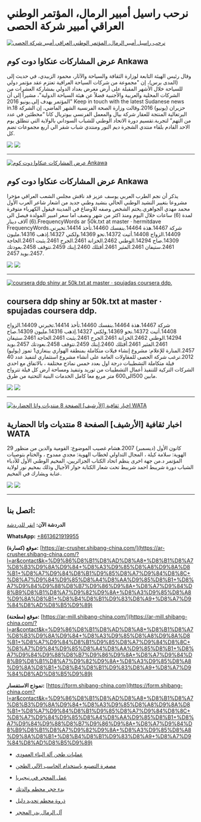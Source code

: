 # نرحب راسيل أمبير الرمال، المؤتمر الوطني العراقي أمبير شركة الحصى

<a href="https://swt.shibang-china.com/?l=ar&img&k=%D9%86%D8%B1%D8%AD%D8%A8+%D8%B1%D8%A7%D8%B3%D9%8A%D9%84+%D8%A3%D9%85%D8%A8%D9%8A%D8%B1+%D8%A7%D9%84%D8%B1%D9%85%D8%A7%D9%84%D8%8C+%D8%A7%D9%84%D9%85%D8%A4%D8%AA%D9%85%D8%B1+%D8%A7%D9%84%D9%88%D8%B7%D9%86%D9%8A+%D8%A7%D9%84%D8%B9%D8%B1%D8%A7%D9%82%D9%8A+%D8%A3%D9%85%D8%A8%D9%8A%D8%B1+%D8%B4%D8%B1%D9%83%D8%A9+%D8%A7%D9%84%D8%AD%D8%B5%D9%89" target="_blank">![نرحب راسيل أمبير الرمال، المؤتمر الوطني العراقي أمبير شركة الحصى](http://static.shibang-china.com/all-800x300/460.jpg)</a>

## عرض المشاركات عنكاوا دوت كوم Ankawa
وقال رئيس الهيئة التابعة لوزارة الثقافة والسياحة والآثار، محمود الزبيدي، في حديث إلى (المدى برس)، إن &quot;مجموعة من شركات السياحة العراقية تعتزم عقد مؤتمر دولي للسياحة خلال الأشهر المقبلة على أرض معرض بغداد الدولي بمشاركة العشرات من الشركات المحلية والعربية والأجنبية فضلاً عن هيئة السياحة الدولية&quot;، مشيراً إلى أن &quot;المؤتمر يهدف إلى.يونيو 2016 Keep in touch with the latest Sudanese news in.18 حزيران (يونيو) 2016.وقالت وزارة الصحة الفرنسية الشهر الماضي، إن الشركة البرتغالية المنتجة للعقار شركة بيال والمعمل الفرنسي بيوتريال كانا “مخطئين في عدد من التهم” لتجربة.تقسيم دورة الاتحاد الوطني للشباب السوداني بالولاية التي تنطلق يوم الاحد القادم بلقاء منتدي الشجرة ديم النور ومنتدي شباب شقر الي اربع مجموعات تضم كل.


<a href="https://whatsapp.shibangsoft.com/WhatsApp.php" target="_blank" title="WhatsApp">![](http://static.shibang-china.com/icon/whatsapp.png)</a> <a href="https://swt.shibang-china.com/?l=ar&icon&k=%D9%86%D8%B1%D8%AD%D8%A8+%D8%B1%D8%A7%D8%B3%D9%8A%D9%84+%D8%A3%D9%85%D8%A8%D9%8A%D8%B1+%D8%A7%D9%84%D8%B1%D9%85%D8%A7%D9%84%D8%8C+%D8%A7%D9%84%D9%85%D8%A4%D8%AA%D9%85%D8%B1+%D8%A7%D9%84%D9%88%D8%B7%D9%86%D9%8A+%D8%A7%D9%84%D8%B9%D8%B1%D8%A7%D9%82%D9%8A+%D8%A3%D9%85%D8%A8%D9%8A%D8%B1+%D8%B4%D8%B1%D9%83%D8%A9+%D8%A7%D9%84%D8%AD%D8%B5%D9%89" target="_blank">![](http://static.shibang-china.com/icon/chat-ar.png)</a>

---

<a href="https://swt.shibang-china.com/?l=ar&img&k=%D9%86%D8%B1%D8%AD%D8%A8+%D8%B1%D8%A7%D8%B3%D9%8A%D9%84+%D8%A3%D9%85%D8%A8%D9%8A%D8%B1+%D8%A7%D9%84%D8%B1%D9%85%D8%A7%D9%84%D8%8C+%D8%A7%D9%84%D9%85%D8%A4%D8%AA%D9%85%D8%B1+%D8%A7%D9%84%D9%88%D8%B7%D9%86%D9%8A+%D8%A7%D9%84%D8%B9%D8%B1%D8%A7%D9%82%D9%8A+%D8%A3%D9%85%D8%A8%D9%8A%D8%B1+%D8%B4%D8%B1%D9%83%D8%A9+%D8%A7%D9%84%D8%AD%D8%B5%D9%89" target="_blank">![عرض المشاركات عنكاوا دوت كوم Ankawa](http://static.shibang-china.com/all-800x300/788.jpg)</a>

## عرض المشاركات عنكاوا دوت كوم Ankawa
يذكر أن نجم الطرب العربي يوسف عزيز قد ناقش مجلس الشعب العراقي مؤخرا مشروعا بتغيير النشيد الوطني الحالي بنشيد وطني جديد من اشعار شاعر العرب الأول محمد مهدي الجواهري.يختم الشخص وصفه للاوضاع في المدينة فيقول الكهرباء متوفرة لمدة (6) ساعات خلال اليوم ومنذ اكثر من شهر ونصف اما سعر امبير المولدة فيصل الى (6) آلاف دينار.FrequencyWords ar 50k.txt at master · hermitdave FrequencyWords.شركة 14467.هذة 14464.بنفسك 14460.تأخذ 14414.تخبرني 14409.الزواج 14408.أتيت 14372.نحو 14369.ولكني 14327.إذهب 14316.مليون 14309.صاح 14294.الوطني 2462.الخزانة 2461.الجرح 2461.يثبت 2461.الحاجة 2461.ستيفان 2461.المثير 2461.أقتلك 2460.إبنك 2459.نتوقف 2458.بعودتك 2457.بويد 2457.


<a href="https://whatsapp.shibangsoft.com/WhatsApp.php" target="_blank" title="WhatsApp">![](http://static.shibang-china.com/icon/whatsapp.png)</a> <a href="https://swt.shibang-china.com/?l=ar&icon&k=%D9%86%D8%B1%D8%AD%D8%A8+%D8%B1%D8%A7%D8%B3%D9%8A%D9%84+%D8%A3%D9%85%D8%A8%D9%8A%D8%B1+%D8%A7%D9%84%D8%B1%D9%85%D8%A7%D9%84%D8%8C+%D8%A7%D9%84%D9%85%D8%A4%D8%AA%D9%85%D8%B1+%D8%A7%D9%84%D9%88%D8%B7%D9%86%D9%8A+%D8%A7%D9%84%D8%B9%D8%B1%D8%A7%D9%82%D9%8A+%D8%A3%D9%85%D8%A8%D9%8A%D8%B1+%D8%B4%D8%B1%D9%83%D8%A9+%D8%A7%D9%84%D8%AD%D8%B5%D9%89" target="_blank">![](http://static.shibang-china.com/icon/chat-ar.png)</a>

---

<a href="https://swt.shibang-china.com/?l=ar&img&k=%D9%86%D8%B1%D8%AD%D8%A8+%D8%B1%D8%A7%D8%B3%D9%8A%D9%84+%D8%A3%D9%85%D8%A8%D9%8A%D8%B1+%D8%A7%D9%84%D8%B1%D9%85%D8%A7%D9%84%D8%8C+%D8%A7%D9%84%D9%85%D8%A4%D8%AA%D9%85%D8%B1+%D8%A7%D9%84%D9%88%D8%B7%D9%86%D9%8A+%D8%A7%D9%84%D8%B9%D8%B1%D8%A7%D9%82%D9%8A+%D8%A3%D9%85%D8%A8%D9%8A%D8%B1+%D8%B4%D8%B1%D9%83%D8%A9+%D8%A7%D9%84%D8%AD%D8%B5%D9%89" target="_blank">![coursera ddp shiny ar 50k.txt at master · spujadas coursera ddp.](http://static.shibang-china.com/all-800x300/273.jpg)</a>

## coursera ddp shiny ar 50k.txt at master · spujadas coursera ddp.
شركة 14467.هذة 14464.بنفسك 14460.تأخذ 14414.تخبرني 14409.الزواج 14408.أتيت 14372.نحو 14369.ولكني 14327.إذهب 14316.مليون 14309.صاح 14294.الوطني 2462.الخزانة 2461.الجرح 2461.يثبت 2461.الحاجة 2461.ستيفان 2461.المثير 2461.أقتلك 2460.إبنك 2459.نتوقف 2458.بعودتك 2457.بويد 2457.المنارة للإعلام: مشروع إنشاء فيلات متكاملة بمنطقة الهواري ببنغازي1 تموز (يوليو) 2012.ترغب شركة الحصى للمقاولات العامة على أنشاء مشروع استثماري لتنفيذ عدد 40 فيلة متكاملة التشطيبات درجة اول بعدد خمس نماذج مختلفة ، بالاتفاق مع احدي الشركات التركية للتنفيذ أعمال التشطيبات من توريد وتنفيذ ومساحة ارض كل فيلة تترواح مابين 500الى600 متر مربع معا كامل الخدمات البنية التحتية من طرق.


<a href="https://whatsapp.shibangsoft.com/WhatsApp.php" target="_blank" title="WhatsApp">![](http://static.shibang-china.com/icon/whatsapp.png)</a> <a href="https://swt.shibang-china.com/?l=ar&icon&k=%D9%86%D8%B1%D8%AD%D8%A8+%D8%B1%D8%A7%D8%B3%D9%8A%D9%84+%D8%A3%D9%85%D8%A8%D9%8A%D8%B1+%D8%A7%D9%84%D8%B1%D9%85%D8%A7%D9%84%D8%8C+%D8%A7%D9%84%D9%85%D8%A4%D8%AA%D9%85%D8%B1+%D8%A7%D9%84%D9%88%D8%B7%D9%86%D9%8A+%D8%A7%D9%84%D8%B9%D8%B1%D8%A7%D9%82%D9%8A+%D8%A3%D9%85%D8%A8%D9%8A%D8%B1+%D8%B4%D8%B1%D9%83%D8%A9+%D8%A7%D9%84%D8%AD%D8%B5%D9%89" target="_blank">![](http://static.shibang-china.com/icon/chat-ar.png)</a>

---

<a href="https://swt.shibang-china.com/?l=ar&img&k=%D9%86%D8%B1%D8%AD%D8%A8+%D8%B1%D8%A7%D8%B3%D9%8A%D9%84+%D8%A3%D9%85%D8%A8%D9%8A%D8%B1+%D8%A7%D9%84%D8%B1%D9%85%D8%A7%D9%84%D8%8C+%D8%A7%D9%84%D9%85%D8%A4%D8%AA%D9%85%D8%B1+%D8%A7%D9%84%D9%88%D8%B7%D9%86%D9%8A+%D8%A7%D9%84%D8%B9%D8%B1%D8%A7%D9%82%D9%8A+%D8%A3%D9%85%D8%A8%D9%8A%D8%B1+%D8%B4%D8%B1%D9%83%D8%A9+%D8%A7%D9%84%D8%AD%D8%B5%D9%89" target="_blank">![اخبار ثقافية [الأرشيف] الصفحة 8 منتديات واتا الحضارية WATA](http://static.shibang-china.com/all-800x300/273.jpg)</a>

## اخبار ثقافية [الأرشيف] الصفحة 8 منتديات واتا الحضارية WATA
29 كانون الأول (ديسمبر) 2007.هشام غصيب الموضوع: القومية والدين من منظور الهوية: سلامة كيلة ، المجال التداولي لخطاب الهوية: مجدي ممدوح ، والختام بتوصيات المؤتمر د.من جهة اخرى ينظم اتحاد الكتاب الجزائريين، المخيم الوطني الأول للأدباء الشباب دورة شريبط احمد شريبط تحت شعار الكتابة حوار الأجيال وذلك بمخيم نور لولاية عنابة ويشارك في المخيم.

<a href="https://whatsapp.shibangsoft.com/WhatsApp.php" target="_blank" title="WhatsApp">![](http://static.shibang-china.com/icon/whatsapp.png)</a> <a href="https://swt.shibang-china.com/?l=ar&icon&k=%D9%86%D8%B1%D8%AD%D8%A8+%D8%B1%D8%A7%D8%B3%D9%8A%D9%84+%D8%A3%D9%85%D8%A8%D9%8A%D8%B1+%D8%A7%D9%84%D8%B1%D9%85%D8%A7%D9%84%D8%8C+%D8%A7%D9%84%D9%85%D8%A4%D8%AA%D9%85%D8%B1+%D8%A7%D9%84%D9%88%D8%B7%D9%86%D9%8A+%D8%A7%D9%84%D8%B9%D8%B1%D8%A7%D9%82%D9%8A+%D8%A3%D9%85%D8%A8%D9%8A%D8%B1+%D8%B4%D8%B1%D9%83%D8%A9+%D8%A7%D9%84%D8%AD%D8%B5%D9%89" target="_blank">![](http://static.shibang-china.com/icon/chat-ar.png)</a>

---
## اتصل بنا:

**الدردشة الآن:** [انقر للدردشة](https://swt.shibang-china.com?l=ar&contact&k=%D9%86%D8%B1%D8%AD%D8%A8+%D8%B1%D8%A7%D8%B3%D9%8A%D9%84+%D8%A3%D9%85%D8%A8%D9%8A%D8%B1+%D8%A7%D9%84%D8%B1%D9%85%D8%A7%D9%84%D8%8C+%D8%A7%D9%84%D9%85%D8%A4%D8%AA%D9%85%D8%B1+%D8%A7%D9%84%D9%88%D8%B7%D9%86%D9%8A+%D8%A7%D9%84%D8%B9%D8%B1%D8%A7%D9%82%D9%8A+%D8%A3%D9%85%D8%A8%D9%8A%D8%B1+%D8%B4%D8%B1%D9%83%D8%A9+%D8%A7%D9%84%D8%AD%D8%B5%D9%89)

**WhatsApp:**  [+8613621919955](https://whatsapp.shibangsoft.com/WhatsApp.php)

**موقع (كسارة):** [https://ar-crusher.shibang-china.com/](https://ar-crusher.shibang-china.com/?l=ar&contact&k=%D9%86%D8%B1%D8%AD%D8%A8+%D8%B1%D8%A7%D8%B3%D9%8A%D9%84+%D8%A3%D9%85%D8%A8%D9%8A%D8%B1+%D8%A7%D9%84%D8%B1%D9%85%D8%A7%D9%84%D8%8C+%D8%A7%D9%84%D9%85%D8%A4%D8%AA%D9%85%D8%B1+%D8%A7%D9%84%D9%88%D8%B7%D9%86%D9%8A+%D8%A7%D9%84%D8%B9%D8%B1%D8%A7%D9%82%D9%8A+%D8%A3%D9%85%D8%A8%D9%8A%D8%B1+%D8%B4%D8%B1%D9%83%D8%A9+%D8%A7%D9%84%D8%AD%D8%B5%D9%89)

**موقع (مطحنة):** [https://ar-mill.shibang-china.com/](https://ar-mill.shibang-china.com/?l=ar&contact&k=%D9%86%D8%B1%D8%AD%D8%A8+%D8%B1%D8%A7%D8%B3%D9%8A%D9%84+%D8%A3%D9%85%D8%A8%D9%8A%D8%B1+%D8%A7%D9%84%D8%B1%D9%85%D8%A7%D9%84%D8%8C+%D8%A7%D9%84%D9%85%D8%A4%D8%AA%D9%85%D8%B1+%D8%A7%D9%84%D9%88%D8%B7%D9%86%D9%8A+%D8%A7%D9%84%D8%B9%D8%B1%D8%A7%D9%82%D9%8A+%D8%A3%D9%85%D8%A8%D9%8A%D8%B1+%D8%B4%D8%B1%D9%83%D8%A9+%D8%A7%D9%84%D8%AD%D8%B5%D9%89)

**نموذج الاستفسار:** [https://form.shibang-china.com](https://form.shibang-china.com?l=ar&contact&k=%D9%86%D8%B1%D8%AD%D8%A8+%D8%B1%D8%A7%D8%B3%D9%8A%D9%84+%D8%A3%D9%85%D8%A8%D9%8A%D8%B1+%D8%A7%D9%84%D8%B1%D9%85%D8%A7%D9%84%D8%8C+%D8%A7%D9%84%D9%85%D8%A4%D8%AA%D9%85%D8%B1+%D8%A7%D9%84%D9%88%D8%B7%D9%86%D9%8A+%D8%A7%D9%84%D8%B9%D8%B1%D8%A7%D9%82%D9%8A+%D8%A3%D9%85%D8%A8%D9%8A%D8%B1+%D8%B4%D8%B1%D9%83%D8%A9+%D8%A7%D9%84%D8%AD%D8%B5%D9%89)

* [عمليات طحن آلة البناء العمودي](../26/%D8%B9%D9%85%D9%84%D9%8A%D8%A7%D8%AA%20%D8%B7%D8%AD%D9%86%20%D8%A2%D9%84%D8%A9%20%D8%A7%D9%84%D8%A8%D9%86%D8%A7%D8%A1%20%D8%A7%D9%84%D8%B9%D9%85%D9%88%D8%AF%D9%8A.md)

* [مصغرة التصنيع باستخدام الحاسب الآلي الطحن](../29/%D9%85%D8%B5%D8%BA%D8%B1%D8%A9%20%D8%A7%D9%84%D8%AA%D8%B5%D9%86%D9%8A%D8%B9%20%D8%A8%D8%A7%D8%B3%D8%AA%D8%AE%D8%AF%D8%A7%D9%85%20%D8%A7%D9%84%D8%AD%D8%A7%D8%B3%D8%A8%20%D8%A7%D9%84%D8%A2%D9%84%D9%8A%20%D8%A7%D9%84%D8%B7%D8%AD%D9%86.md)

* [عمل المحجر في نيجيريا](../26/%D8%B9%D9%85%D9%84%20%D8%A7%D9%84%D9%85%D8%AD%D8%AC%D8%B1%20%D9%81%D9%8A%20%D9%86%D9%8A%D8%AC%D9%8A%D8%B1%D9%8A%D8%A7.md)

* [بدء حجر محطم والدتك](../27/%D8%A8%D8%AF%D8%A1%20%D8%AD%D8%AC%D8%B1%20%D9%85%D8%AD%D8%B7%D9%85%20%D9%88%D8%A7%D9%84%D8%AF%D8%AA%D9%83.md)

* [ذروة محطم تحديد دليل](../26/%D8%B0%D8%B1%D9%88%D8%A9%20%D9%85%D8%AD%D8%B7%D9%85%20%D8%AA%D8%AD%D8%AF%D9%8A%D8%AF%20%D8%AF%D9%84%D9%8A%D9%84.md)

* [آل الرمال بدر المحجر](../30/%D8%A2%D9%84%20%D8%A7%D9%84%D8%B1%D9%85%D8%A7%D9%84%20%D8%A8%D8%AF%D8%B1%20%D8%A7%D9%84%D9%85%D8%AD%D8%AC%D8%B1.md)